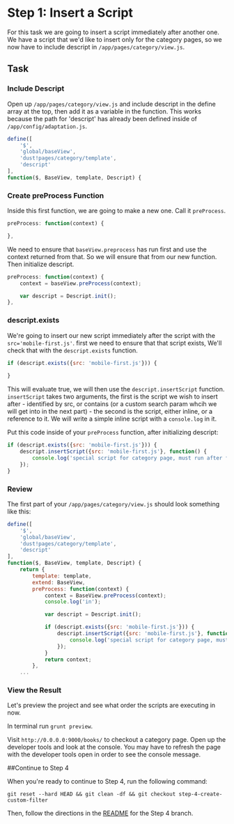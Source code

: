 # Step 1: Insert a Script

For this task we are going to insert a script immediately after another one. 
We have a script that we'd like to insert only for the category pages, so we now have to include descript in `/app/pages/category/view.js`.

## Task

### Include Descript

Open up `/app/pages/category/view.js` and include descript in the define array at the top, then add it as a variable in the function. This works because the path for 'descript' has already been defined inside of `/app/config/adaptation.js`.

``` javascript
define([
    '$',
    'global/baseView',
    'dust!pages/category/template',
    'descript'
],
function($, BaseView, template, Descript) {
```

### Create preProcess Function
Inside this first function, we are going to make a new one. Call it `preProcess`.


``` javascript
preProcess: function(context) {

},
```

We need to ensure that `baseView.preprocess` has run first and use the context returned from that. So we will ensure that from our new function. Then initialize descript.

``` javascript
preProcess: function(context) {
    context = baseView.preProcess(context);

    var descript = Descript.init(); 
},
```

### descript.exists

We're going to insert our new script immediately after the script with the `src='mobile-first.js'`. first we need to ensure that that script exists, We'll check that with the `descript.exists` function.
``` javascript
if (descript.exists({src: 'mobile-first.js'})) {
  
}
```
This will evaluate true, we will then use the `descript.insertScript` function. `insertScript` takes two arguments, the first is the script we wish to insert after - identified by src, or contains (or a custom search param whcih we will get into in the next part) - the second is the script, either inline, or a reference to it. We will write a simple inline script with a `console.log` in it.

Put this code inside of your `preProcess` function, after initializing descript:

``` javascript
if (descript.exists({src: 'mobile-first.js'})) {
    descript.insertScript({src: 'mobile-first.js'}, function() {
        console.log('special script for category page, must run after first script');
    });
}
```

### Review

The first part of your `/app/pages/category/view.js` should look something like this:

``` javascript
define([
    '$',
    'global/baseView',
    'dust!pages/category/template',
    'descript'
],
function($, BaseView, template, Descript) {
    return {
        template: template,
        extend: BaseView,
        preProcess: function(context) {
            context = BaseView.preProcess(context);
            console.log('in');

            var descript = Descript.init();

            if (descript.exists({src: 'mobile-first.js'})) {
                descript.insertScript({src: 'mobile-first.js'}, function() {
                    console.log('special script for category page, must run after first script');
                });
            }
            return context;
        },
    ...

```

### View the Result

Let's preview the project and see what order the scripts are executing in now.

In terminal run `grunt preview`.

Visit `http://0.0.0.0:9000/books/` to checkout a category page. Open up the developer tools and look at the console. You may have to refresh the page with the developer tools open in order to see the console message.


##Continue to Step 4

When you're ready to continue to Step 4, run the following command:

```
git reset --hard HEAD && git clean -df && git checkout step-4-create-custom-filter
```

Then, follow the directions in the [README](https://github.com/mobify/workshop--descript/blob/step-4-create-custom-filter/README.md) for the Step 4 branch.

